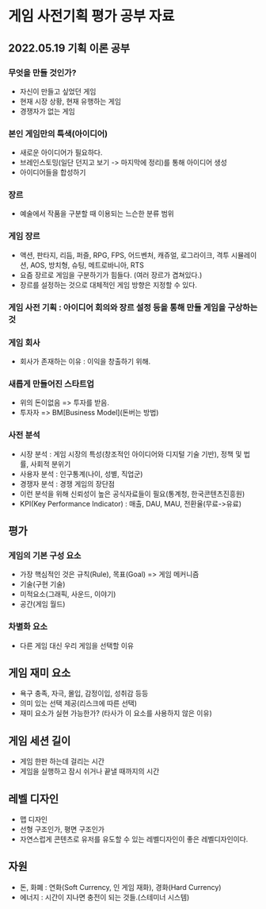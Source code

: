 # 게임 사전기획 평가 공부 자료

## 2022.05.19 기획 이론 공부

### 무엇을 만들 것인가?
- 자신이 만들고 싶었던 게임
- 현재 시장 상황, 현재 유행하는 게임
- 경쟁자가 없는 게임

### 본인 게임만의 특색(아이디어)
- 새로운 아이디어가 필요하다.
- 브레인스토밍(일단 던지고 보기 -> 마지막에 정리)를 통해 아이디어 생성
- 아이디어들을 합성하기

### 장르
- 예술에서 작품을 구분할 때 이용되는 느슨한 분류 범위

### 게임 장르
- 액션, 판타지, 리듬, 퍼즐, RPG, FPS, 어드벤처, 캐쥬얼, 로그라이크, 격투 시뮬레이션, AOS, 방치형, 슈팅, 메트로바니아, RTS
- 요즘 장르로 게임을 구분하기가 힘들다. (여러 장르가 겹쳐있다.)
- 장르를 설정하는 것으로 대체적인 게임 방향은 지정할 수 있다.

### 게임 사전 기획 : 아이디어 회의와 장르 설정 등을 통해 만들 게임을 구상하는것

### 게임 회사
- 회사가 존재하는 이유 : 이익을 창출하기 위해.

### 새롭게 만들어진 스타트업
- 위의 돈이없음 => 투자를 받음.
- 투자자 => BM[Business Model](돈버는 방법)

### 사전 분석
- 시장 분석 : 게임 시장의 특성(창조적인 아이디어와 디지털 기술 기반), 정책 및 법률, 사회적 분위기
- 사용자 분석 : 인구통계(나이, 성별, 직업군) 
- 경쟁자 분석 : 경쟁 게임의 장단점
- 이런 분석을 위해 신뢰성이 높은 공식자료들이 필요(통계청, 한국콘텐츠진흥원)
- KPI(Key Performance Indicator) : 매출, DAU, MAU, 전환율(무료->유료)

## 평가

### 게임의 기본 구성 요소
- 가장 핵심적인 것은 규칙(Rule), 목표(Goal) => 게임 메커니즘
- 기술(구현 기술)
- 미적요소(그래픽, 사운드, 이야기)
- 공간(게임 월드)

### 차별화 요소
- 다른 게임 대신 우리 게임을 선택할 이유

## 게임 재미 요소
- 욕구 충족, 자극, 몰입, 감정이입, 성취감 등등
- 의미 있는 선택 제공(리스크에 따른 선택)
- 재미 요소가 실현 가능한가? (타사가 이 요소를 사용하지 않은 이유)

## 게임 세션 길이
- 게임 한판 하는데 걸리는 시간
- 게임을 실행하고 잠시 쉬거나 끝낼 때까지의 시간

## 레벨 디자인
- 맵 디자인
- 선형 구조인가, 평면 구조인가
- 자연스럽게 콘텐츠로 유저를 유도할 수 있는 레벨디자인이 좋은 레벨디자인이다.

## 자원
- 돈, 화폐 : 연화(Soft Currency, 인 게임 재화), 경화(Hard Currency)
- 에너지 : 시간이 지나면 충전이 되는 것들.(스테미너 시스템)